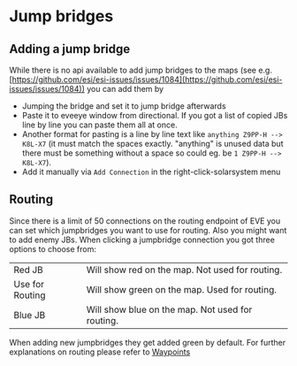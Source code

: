
# Jump bridges

## Adding a jump bridge
While there is no api available to add jump bridges to the maps  (see e.g. [https://github.com/esi/esi-issues/issues/1084](https://github.com/esi/esi-issues/issues/1084)) you can add them by 

 - Jumping the bridge and set it to jump bridge afterwards
 - Paste it to eveeye window from directional. If you got a list of copied JBs line by line you can paste them all at once. 
 - Another format for pasting is a line by line text like `anything Z9PP-H --> K8L-X7` (it must match the spaces exactly. "anything" is unused data but there must be something without a space so could eg. be `1 Z9PP-H --> K8L-X7`).
 - Add it manually via `Add Connection` in the right-click-solarsystem menu

## Routing
Since there is a limit of 50 connections on the routing endpoint of EVE you can set which jumpbridges you want to use for routing. Also you might want to add enemy JBs. When clicking a jumpbridge connection you got three options to choose from:

|  |  |
|--|--|
| Red JB | Will show red on the map. Not used for routing. |
| Use for Routing | Will show green on the map. Used for routing. |
| Blue JB | Will show blue on the map. Not used for routing. |

When adding new jumpbridges they get added green by default.
For further explanations on routing please refer to [Waypoints](https://eveeye.readthedocs.io/en/latest/navigation/waypoints) 

<!--stackedit_data:
eyJoaXN0b3J5IjpbLTIwNTQzNzczNSwtMTM4NjE1MDQ1OSwtMT
MyMjY3MDkwNiwxODUwMDQwODk2LC0xODM1NjY0NDMyLDI5NDYz
OTksLTE1NjIwNjAyNTksMzI3NTQ3OTIzLC02MzY0NjA0NjEsMj
AxMTQ0MzUxMSwtMTc1MTQ2MDEzMl19
-->